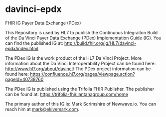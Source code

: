 # davinci-epdx
FHIR IG Payer Data Exchange (PDex)

This Repository is used by HL7 to publish the Continuous Integraiton Build of the Da Vinci Payer Data Exchange (PDex)
Implementation Guide (IG). You can find the published IG at: http://build.fhir.org/ig/HL7/davinci-epdx/index.html

The PDex IG is the work product of the HL7 Da Vinci Project. 
More information about the Da Vinci Interoperability Project can be found here: http://www.hl7.org/about/davinci/
The PDex project information can be found here: https://confluence.hl7.org/pages/viewpage.action?pageId=40738760

The PDex IG is published using the Trifolia FHIR Publisher. 
The publisher can be found at: https://trifolia-fhir.lantanagroup.com/home

The primary author of this IG is: Mark Scrimshire of Newwave.io. You can reach him at mark@ekivemark.com.
